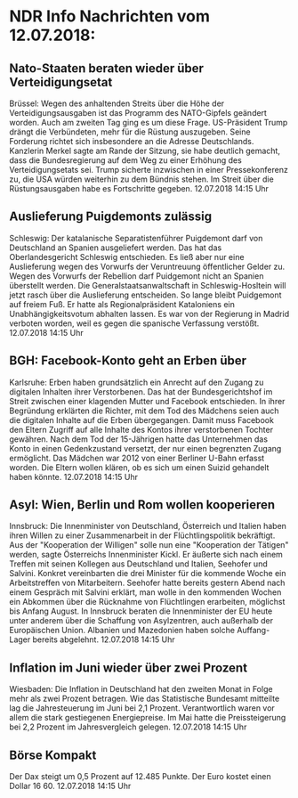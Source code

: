 # NDR Info Nachrichten vom 12.07.2018:


## Nato-Staaten beraten wieder über Verteidigungsetat
Brüssel: Wegen des anhaltenden Streits über die Höhe der Verteidigungsausgaben ist das Programm des NATO-Gipfels geändert worden. Auch am zweiten Tag ging es um diese Frage. US-Präsident Trump drängt die Verbündeten, mehr für die Rüstung auszugeben. Seine Forderung richtet sich insbesondere an die Adresse Deutschlands. Kanzlerin Merkel sagte am Rande der Sitzung, sie habe deutlich gemacht, dass die Bundesregierung auf dem Weg zu einer Erhöhung des Verteidigungsetats sei. Trump sicherte inzwischen in einer Pressekonferenz zu, die USA würden weiterhin zu dem Bündnis stehen. Im Streit über die Rüstungsausgaben habe es Fortschritte gegeben. 12.07.2018 14:15 Uhr 

## Auslieferung Puigdemonts zulässig
Schleswig: Der katalanische Separatistenführer Puigdemont darf von Deutschland an Spanien ausgeliefert werden. Das hat das Oberlandesgericht Schleswig entschieden. Es ließ aber nur eine Auslieferung wegen des Vorwurfs der Veruntreuung öffentlicher Gelder zu. Wegen des Vorwurfs der Rebellion darf Puidgemont nicht an Spanien überstellt werden. Die Generalstaatsanwaltschaft in Schleswig-Hosltein will jetzt rasch über die Auslieferung entscheiden. So lange bleibt Puidgemont auf freiem Fuß. Er hatte als Regionalpräsident Kataloniens ein Unabhängigkeitsvotum abhalten lassen. Es war von der Regierung in Madrid verboten worden, weil es gegen die spanische Verfassung verstößt. 12.07.2018 14:15 Uhr 

## BGH: Facebook-Konto geht an Erben über
Karlsruhe: Erben haben grundsätzlich ein Anrecht auf den Zugang zu digitalen Inhalten ihrer Verstorbenen. Das hat der Bundesgerichtshof im Streit zwischen einer klagenden Mutter und Facebook entschieden. In ihrer Begründung erklärten die Richter, mit dem Tod des Mädchens seien auch die digitalen Inhalte auf die Erben übergegangen. Damit muss Facebook den Eltern Zugriff auf alle Inhalte des Kontos ihrer verstorbenen Tochter gewähren. Nach dem Tod der 15-Jährigen hatte das Unternehmen das Konto in einen Gedenkzustand versetzt, der nur einen begrenzten Zugang ermöglicht. Das Mädchen war 2012 von einer Berliner U-Bahn erfasst worden. Die Eltern wollen klären, ob es sich um einen Suizid gehandelt haben könnte. 12.07.2018 14:15 Uhr 

## Asyl: Wien, Berlin und Rom wollen kooperieren
Innsbruck:      Die Innenminister von Deutschland, Österreich und Italien haben ihren Willen zu einer Zusammenarbeit in der Flüchtlingspolitik bekräftigt. Aus der "Kooperation der Willigen" solle nun eine "Kooperation der Tätigen" werden, sagte Österreichs Innenminister Kickl. Er äußerte sich nach einem Treffen mit seinen Kollegen aus Deutschland und Italien, Seehofer und Salvini. Konkret vereinbarten die drei Minister für die kommende Woche ein Arbeitstreffen von Mitarbeitern. Seehofer hatte bereits gestern Abend nach einem Gespräch mit Salvini erklärt, man wolle in den kommenden Wochen ein Abkommen über die Rücknahme von Flüchtlingen erarbeiten, möglichst bis Anfang August. In Innsbruck beraten die Innenminister der EU heute unter anderem über die Schaffung von Asylzentren, auch außerhalb der Europäischen Union. Albanien und Mazedonien haben solche Auffang-Lager bereits abgelehnt. 12.07.2018 14:15 Uhr 

## Inflation im Juni wieder über zwei Prozent
Wiesbaden: Die Inflation in Deutschland hat den zweiten Monat in Folge mehr als zwei Prozent betragen. Wie das Statistische Bundesamt mitteilte lag die Jahresteuerung im Juni bei 2,1 Prozent. Verantwortlich waren vor allem die stark gestiegenen Energiepreise. Im Mai hatte die Preissteigerung bei 2,2 Prozent im Jahresvergleich gelegen. 12.07.2018 14:15 Uhr 

## Börse Kompakt
Der Dax steigt um 0,5 Prozent auf 12.485 Punkte. Der Euro kostet einen Dollar 16 60. 12.07.2018 14:15 Uhr 
